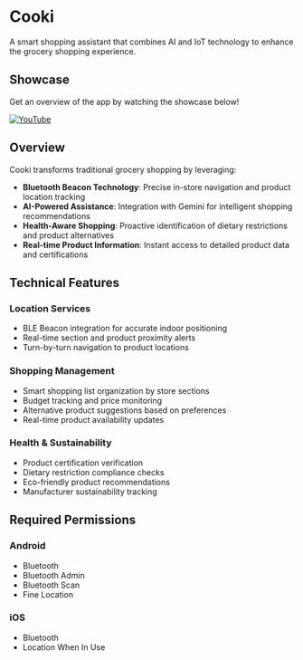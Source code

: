 # Cooki

A smart shopping assistant that combines AI and IoT technology to enhance the grocery shopping experience.

## Showcase

Get an overview of the app by watching the showcase below!

[![YouTube](http://i.ytimg.com/vi/t6vxzBi99hQ/hqdefault.jpg)](https://www.youtube.com/watch?v=t6vxzBi99hQ)

## Overview

Cooki transforms traditional grocery shopping by leveraging:

- **Bluetooth Beacon Technology**: Precise in-store navigation and product location tracking
- **AI-Powered Assistance**: Integration with Gemini for intelligent shopping recommendations
- **Health-Aware Shopping**: Proactive identification of dietary restrictions and product alternatives
- **Real-time Product Information**: Instant access to detailed product data and certifications

## Technical Features

### Location Services
- BLE Beacon integration for accurate indoor positioning
- Real-time section and product proximity alerts
- Turn-by-turn navigation to product locations

### Shopping Management
- Smart shopping list organization by store sections
- Budget tracking and price monitoring
- Alternative product suggestions based on preferences
- Real-time product availability updates

### Health & Sustainability
- Product certification verification
- Dietary restriction compliance checks
- Eco-friendly product recommendations
- Manufacturer sustainability tracking

## Required Permissions

### Android
- Bluetooth
- Bluetooth Admin
- Bluetooth Scan
- Fine Location

### iOS
- Bluetooth
- Location When In Use

